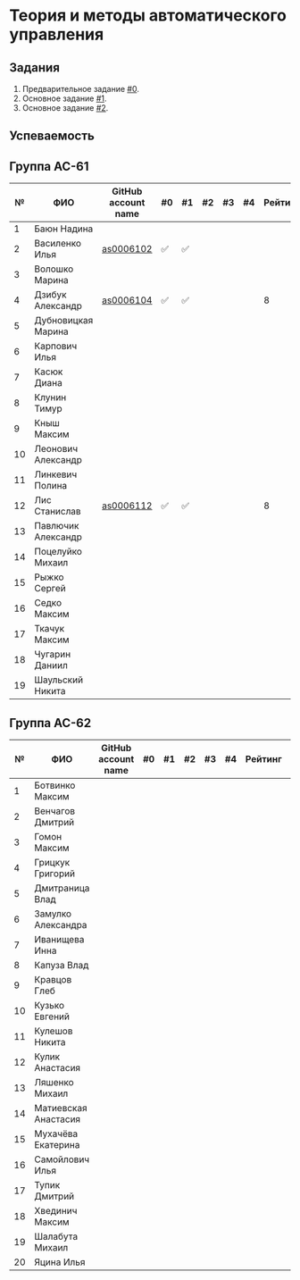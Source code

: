 # Теория и методы автоматического управления

## Задания

1. Предварительное задание [#0](./tasks/task_00/readme.md).
2. Основное задание [#1](./tasks/task_01/readme.md).
3. Основное задание [#2](./tasks/task_02/readme.md).

## Успеваемость

## Группа АС-61

| №  | ФИО                            | GitHub account name                  | #0 | #1  | #2 | #3 | #4 | Рейтинг |Доклад        |
|----|--------------------------------|--------------------------------------|----|-----|----|----|----|---------|--------------|
| 1  | Баюн Надина                    |                                                                           |    |     |    |    |    |         |              |
| 2  | Василенко Илья                 | [as0006102](https://github.com/brstu/TMAU-2023/tree/main/trunk/as0006102) | ✅ | ✅ |    |    |    |         |      ✅      |
| 3  | Волошко Марина                 |                                                                           |    |     |    |    |    |         |              |
| 4  | Дзибук Александр               | [as0006104](https://github.com/brstu/TMAU-2023/tree/main/trunk/as0006104) | ✅ | ✅ |    |    |    |        8|              |
| 5  | Дубновицкая Марина             |                                                                           |    |     |    |    |    |         |              |
| 6  | Карпович Илья                  |                                                                           |    |     |    |    |    |         |              |
| 7  | Касюк Диана                    |                                                                           |    |     |    |    |    |         |              |
| 8  | Клунин Тимур                   |                                                                           |    |     |    |    |    |         |              |
| 9  | Кныш Максим                    |                                                                           |    |     |    |    |    |         |              |
| 10 | Леонович Александр             |                                                                           |    |     |    |    |    |         |              |
| 11 | Линкевич Полина                |                                                                           |    |     |    |    |    |         |              |
| 12 | Лис Станислав                  | [as0006112](https://github.com/brstu/TMAU-2023/tree/main/trunk/as0006112) | ✅ | ✅ |    |    |    |        8|              |
| 13 | Павлючик Александр             |                                                                           |    |     |    |    |    |         |              |
| 14 | Поцелуйко Михаил               |                                                                           |    |     |    |    |    |         |              |
| 15 | Рыжко Сергей                   |                                                                           |    |     |    |    |    |         |              |
| 16 | Седко Максим                   |                                                                           |    |     |    |    |    |         |              |
| 17 | Ткачук Максим                  |                                                                           |    |     |    |    |    |         |              |
| 18 | Чугарин Даниил                 |                                                                           |    |     |    |    |    |         |              |
| 19 | Шаульский Никита               |                                                                           |    |     |    |    |    |         |              |

## Группа АС-62

| №  | ФИО                            | GitHub account name                  | #0 | #1  | #2 | #3 | #4 | Рейтинг |Доклад        |
|----|--------------------------------|--------------------------------------|----|-----|----|----|----|---------|--------------|
| 1  | Ботвинко Максим                |                                      |    |     |    |    |    |         |              |
| 2  | Венчагов Дмитрий               |                                      |    |     |    |    |    |         |              |
| 3  | Гомон Максим                   |                                      |    |     |    |    |    |         |              |
| 4  | Грицкук Григорий               |                                      |    |     |    |    |    |         |              |
| 5  | Дмитраница Влад                |                                      |    |     |    |    |    |         |              |
| 6  | Замулко Александра             |                                      |    |     |    |    |    |         |              |
| 7  | Иванищева Инна                 |                                      |    |     |    |    |    |         |              |
| 8  | Капуза Влад                    |                                      |    |     |    |    |    |         |              |
| 9  | Кравцов Глеб                   |                                      |    |     |    |    |    |         |              |
| 10 | Кузько Евгений                 |                                      |    |     |    |    |    |         |              |
| 11 | Кулешов Никита                 |                                      |    |     |    |    |    |         |              |
| 12 | Кулик Анастасия                |                                      |    |     |    |    |    |         |              |
| 13 | Ляшенко Михаил                 |                                      |    |     |    |    |    |         |              |
| 14 | Матиевская Анастасия           |                                      |    |     |    |    |    |         |              |
| 15 | Мухачёва Екатерина             |                                      |    |     |    |    |    |         |              |
| 16 | Самойлович Илья                |                                      |    |     |    |    |    |         |              |
| 17 | Тупик Дмитрий                  |                                      |    |     |    |    |    |         |              |
| 18 | Хвединич Максим                |                                      |    |     |    |    |    |         |              |
| 19 | Шалабута Михаил                |                                      |    |     |    |    |    |         |              |
| 20 | Яцина Илья                     |                                      |    |     |    |    |    |         |              |
